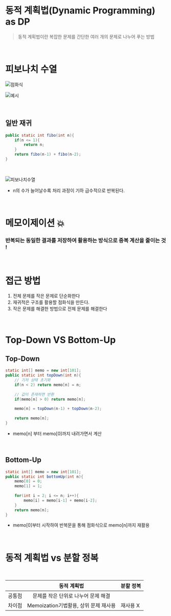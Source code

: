 # 동적 계획법(Dynamic Programming) as DP

> 동적 계획법이란 복잡한 문제를 간단한 여러 개의 문제로 나누어 푸는 방법

</br>

# 피보나치 수열

![점화식](https://blog.kakaocdn.net/dn/YBIkW/btqTPxRFmLO/OqtOcFX6Zp5UiOtGzlFtw1/img.png)

![예시](https://blog.kakaocdn.net/dn/DTOkS/btqGsnHkZ4a/kbhtuAY7fDoPaLzqCMw4l0/img.png)

</br>

## 일반 재귀

```java
public static int fibo(int n){
    if(n <= 1){
        return n;
    }
    return fibo(n-1) + fibo(n-2);
}
```

</br>

![피보나치수열](https://media.vlpt.us/images/chelsea/post/627c053e-8a71-48e7-b0b2-7b8d327963a2/%E1%84%8C%E1%85%A2%E1%84%80%E1%85%B1%E1%84%91%E1%85%B5%E1%84%87%E1%85%A9.gif)

- n의 수가 늘어날수록 처리 과정이 기하 급수적으로 반복된다.

</br>

# 메모이제이션 💥

### 반복되는 동일한 결과를 저장하여 활용하는 방식으로 중복 계산을 줄이는 것 !



</br>

# 접근 방법

1. 전체 문제를 작은 문제로 단순화한다 
2. 재귀적은 구조를 활용할 점화식을 만든다.
3. 작은 문제를 해결한 방법으로 전체 문제를 해결한다

</br>

# Top-Down VS Bottom-Up

## Top-Down

```java
static int[] memo = new int[101]; 
public static int topDown(int n){
    // 기저 상태 초기화
    if(n < 2) return memo[n] = n;
    
    // 값이 존재하면 반환
    if(memo[n] > 0) return memo[n];
    
    memo[n] = topDown(n-1) + topDown(n-2);
    
    return memo[n];
}
```

- memo[n] 부터 memo[0]까지 내려가면서 계산
  
</br>

## Bottom-Up

```java
static int[] memo = new int[101];
public static int bottomUp(int n){
    memo[0] = 0; 
    memo[1] = 1;
    
    for(int i = 2; i <= n; i++){
        memo[i] = memo[i-1] + memo[i-2];
    }
    return memo[n];
}
```

- memo[0]부터 시작하여 반복문을 통해 점화식으로 memo[n]까지 재활용  

</br>

# 동적 계획법 vs 분할 정복

</br>

||동적 계획법|분할 정복|
|------|:---:|---|
|공통점|문제를 작은 단위로 나누어 문제 해결|
|차이점|Memoization기법활용, 상위 문제 재사용|재사용 X|
